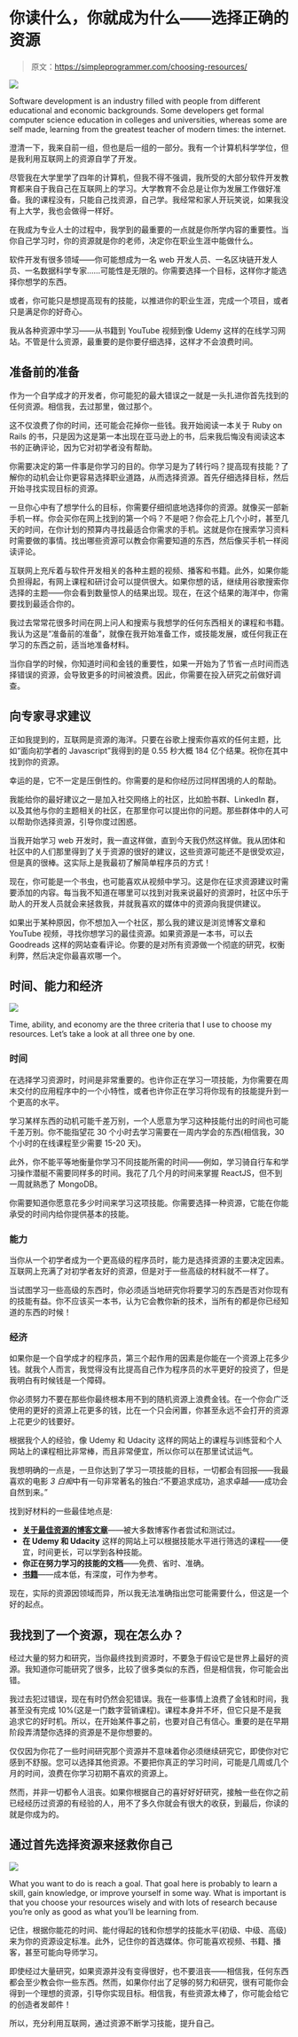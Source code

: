 # 你读什么，你就成为什么——选择正确的资源

> 原文：<https://simpleprogrammer.com/choosing-resources/>

![](img/8d6934476e702127f411e8ab4379a5b0.png)

Software development is an industry filled with people from different educational and economic backgrounds. Some developers get formal computer science education in colleges and universities, whereas some are self made, learning from the greatest teacher of modern times: the internet.

澄清一下，我来自前一组，但也是后一组的一部分。我有一个计算机科学学位，但是我利用互联网上的资源自学了开发。

尽管我在大学里学了四年的计算机，但我不得不强调，我所受的大部分软件开发教育都来自于我自己在互联网上的学习。大学教育不会总是让你为发展工作做好准备。我的课程没有，只能自己找资源，自己学。我经常和家人开玩笑说，如果我没有上大学，我也会做得一样好。

在我成为专业人士的过程中，我学到的最重要的一点就是你所学内容的重要性。当你自己学习时，你的资源就是你的老师，决定你在职业生涯中能做什么。

软件开发有很多领域——你可能想成为一名 web 开发人员、一名区块链开发人员、一名数据科学专家……可能性是无限的。你需要选择一个目标，这样你才能选择你想学的东西。

或者，你可能只是想提高现有的技能，以推进你的职业生涯，完成一个项目，或者只是满足你的好奇心。

我从各种资源中学习——从书籍到 YouTube 视频到像 Udemy 这样的在线学习网站。不管是什么资源，最重要的是你要仔细选择，这样才不会浪费时间。

## 准备前的准备

作为一个自学成才的开发者，你可能犯的最大错误之一就是一头扎进你首先找到的任何资源。相信我，去过那里，做过那个。

这不仅浪费了你的时间，还可能会花掉你一些钱。我开始阅读一本关于 Ruby on Rails 的书，只是因为这是第一本出现在亚马逊上的书，后来我后悔没有阅读这本书的正确评论，因为它对初学者没有帮助。

你需要决定的第一件事是你学习的目的。你学习是为了转行吗？提高现有技能？了解你的动机会让你更容易选择职业道路，从而选择资源。首先仔细选择目标，然后开始寻找实现目标的资源。

一旦你心中有了想学什么的目标，你需要仔细彻底地选择你的资源。就像买一部新手机一样。你会买你在网上找到的第一个吗？不是吧？你会花上几个小时，甚至几天的时间，在你计划的预算内寻找最适合你需求的手机。这就是你在搜索学习资料时需要做的事情。找出哪些资源可以教会你需要知道的东西，然后像买手机一样阅读评论。

互联网上充斥着与软件开发相关的各种主题的视频、播客和书籍。此外，如果你能负担得起，有网上课程和研讨会可以提供很大。如果你想的话，继续用谷歌搜索你选择的主题——你会看到数量惊人的结果出现。现在，在这个结果的海洋中，你需要找到最适合你的。

我过去常常花很多时间在网上问人和搜索与我想学的任何东西相关的课程和书籍。我认为这是“准备前的准备”，就像在我开始准备工作，或技能发展，或任何我正在学习的东西之前，适当地准备材料。

当你自学的时候，你知道时间和金钱的重要性，如果一开始为了节省一点时间而选择错误的资源，会导致更多的时间被浪费。因此，你需要在投入研究之前做好调查。

## 向专家寻求建议

正如我提到的，互联网是资源的海洋。只要在谷歌上搜索你喜欢的任何主题，比如“面向初学者的 Javascript”我得到的是 0.55 秒大概 184 亿个结果。祝你在其中找到你的资源。

幸运的是，它不一定是压倒性的。你需要的是和你经历过同样困境的人的帮助。

我能给你的最好建议之一是加入社交网络上的社区，比如脸书群、LinkedIn 群，以及其他与你的主题相关的社区，在那里你可以提出你的问题。那些群体中的人可以帮助你选择资源，引导你度过困惑。

当我开始学习 web 开发时，我一直这样做，直到今天我仍然这样做。我从团体和社区中的人们那里得到了关于资源的很好的建议，这些资源可能还不是很受欢迎，但是真的很棒。这实际上是我最初了解简单程序员的方式！

现在，你可能是一个书虫，也可能喜欢从视频中学习。这是你在征求资源建议时需要添加的内容。每当我不知道在哪里可以找到对我来说最好的资源时，社区中乐于助人的开发人员就会来拯救我，并就我喜欢的媒体中的资源向我提供建议。

如果出于某种原因，你不想加入一个社区，那么我的建议是浏览博客文章和 YouTube 视频，寻找你想学习的最佳资源。如果资源是一本书，可以去 Goodreads 这样的网站查看评论。你要的是对所有资源做一个彻底的研究，权衡利弊，然后决定你最喜欢哪一个。

## 时间、能力和经济

![](img/87c8f8119c2b41dfb737a1bb96d8cd92.png)

Time, ability, and economy are the three criteria that I use to choose my resources. Let’s take a look at all three one by one.

### 时间

在选择学习资源时，时间是非常重要的。也许你正在学习一项技能，为你需要在周末交付的应用程序中的一个小特性，或者也许你正在学习将你现有的技能提升到一个更高的水平。

学习某样东西的动机可能千差万别，一个人愿意为学习这种技能付出的时间也可能千差万别。你不能指望花 30 个小时去学习需要在一周内学会的东西(相信我，30 个小时的在线课程至少需要 15-20 天)。

此外，你不能平等地衡量你学习不同技能所需的时间——例如，学习骑自行车和学习操作潜艇不需要同样多的时间。我花了几个月的时间来掌握 ReactJS，但不到一周就熟悉了 MongoDB。

你需要知道你愿意花多少时间来学习这项技能。你需要选择一种资源，它能在你能承受的时间内给你提供基本的技能。

### 能力

当你从一个初学者成为一个更高级的程序员时，能力是选择资源的主要决定因素。互联网上充满了对初学者友好的资源，但是对于一些高级的材料就不一样了。

当试图学习一些高级的东西时，你必须适当地研究你将要学习的东西是否对你现有的技能有益。你不应该买一本书，认为它会教你新的技术，当所有的都是你已经知道的东西的时候！

### 经济

如果你是一个自学成才的程序员，第三个起作用的因素是你能在一个资源上花多少钱。就我个人而言，我觉得没有比提高自己作为程序员的水平更好的投资了，但是我明白有时候钱是一个障碍。

你必须努力不要在那些你最终根本用不到的随机资源上浪费金钱。在一个你会广泛使用的更好的资源上花更多的钱，比在一个只会闲置，你甚至永远不会打开的资源上花更少的钱要好。

根据我个人的经验，像 Udemy 和 Udacity 这样的网站上的课程与训练营和个人网站上的课程相比非常棒，而且非常便宜，所以你可以在那里试试运气。

我想明确的一点是，一旦你达到了学习一项技能的目标，一切都会有回报——我最喜欢的电影 *3 白痴*中有一句非常著名的独白:“不要追求成功，追求卓越——成功会自然到来。”

找到好材料的一些最佳地点是:

*   **[关于最佳资源的博客文章](https://simpleprogrammer.com/)**——被大多数博客作者尝试和测试过。
*   **在 Udemy 和 Udacity** 这样的网站上可以根据技能水平进行筛选的课程——便宜，时间更长，可以学到各种技能。
*   **你正在努力学习的技能的文档**——免费、省时、准确。
*   **[书籍](https://www.amazon.in/Programming-Software-Development-Books/b?ie=UTF8&node=1318116031)**——成本低，有深度，可作为参考。

现在，实际的资源因领域而异，所以我无法准确指出您可能需要什么，但这是一个好的起点。

## 我找到了一个资源，现在怎么办？

经过大量的努力和研究，当你最终找到资源时，不要急于假设它是世界上最好的资源。我知道你可能研究了很多，比较了很多类似的东西，但是相信我，你可能会出错。

我过去犯过错误，现在有时仍然会犯错误。我在一些事情上浪费了金钱和时间，我甚至没有完成 10%(这是一门数字营销课程)。课程本身并不坏，但它只是不是我追求它的好时机。所以，在开始某件事之前，也要对自己有信心。重要的是在早期阶段弄清楚你选择的资源是不是你想要的。

仅仅因为你花了一些时间研究那个资源并不意味着你必须继续研究它，即使你对它感到不舒服。您可以选择其他资源。不要把你真正的学习时间，可能是几周或几个月的时间，浪费在你学习初期不喜欢的资源上。

然而，并非一切都令人沮丧。如果你根据自己的喜好好好研究，接触一些在你之前已经经历过资源的有经验的人，用不了多久你就会有很大的收获，到最后，你读的就是你成为的。

## 通过首先选择资源来拯救你自己

![](img/e50759a8cf44daee6dcf01480dee6052.png)

What you want to do is reach a goal. That goal here is probably to learn a skill, gain knowledge, or improve yourself in some way. What is important is that you choose your resources wisely and with lots of research because you’re only as good as what you’ll be learning from.

记住，根据你能花的时间、能付得起的钱和你想学的技能水平(初级、中级、高级)来为你的资源设定标准。此外，记住你的首选媒体。你可能喜欢视频、书籍、播客，甚至可能向导师学习。

即使经过大量研究，如果资源并没有变得很好，也不要沮丧——相信我，任何东西都会至少教会你一些东西。然而，如果你付出了足够的努力和研究，很有可能你会得到一个理想的资源，引导你实现目标。相信我，有些资源太棒了，你可能会给它的创造者发邮件！

所以，充分利用互联网，通过资源不断学习技能，提升自己。